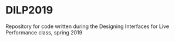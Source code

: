 # DILP2019
Repository for code written during the Designing Interfaces for Live Performance class, spring 2019
